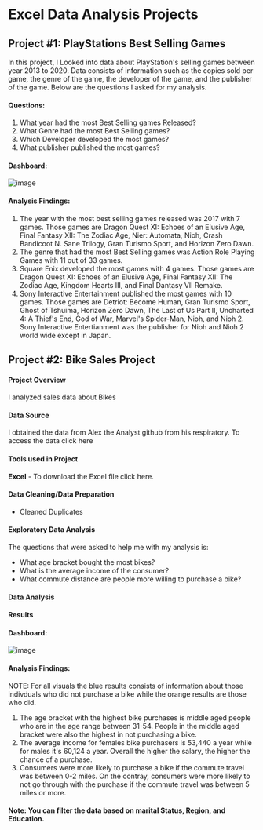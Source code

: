 # Excel Data Analysis Projects

## Project #1: PlayStations Best Selling Games

In this project, I Looked into data about PlayStation's selling games between year 2013 to 2020. Data consists of information such as the copies sold per game, the genre of the game, the developer of the game, and the publisher of the game. Below are the questions I asked for my analysis.

  #### Questions:
  1. What year had the most Best Selling games Released? 
  3. What Genre had the most Best Selling games? 
  4. Which Developer developed the most games?
  5. What publisher published the most games? 

#### Dashboard: 

![image](https://github.com/gigimontes/Excel-projects/assets/143570053/f03ee252-59c6-4e92-b342-eba7f41be885)

  #### Analysis Findings:
  1. The year with the most best selling games released was 2017 with 7 games. Those games are Dragon Quest XI: Echoes of an Elusive Age, Final Fantasy XII: The Zodiac Age, Nier: Automata, Nioh, Crash Bandicoot N. Sane Trilogy, Gran Turismo Sport, and Horizon Zero Dawn.
  2. The genre that had the most Best Selling games was Action Role Playing Games with 11 out of 33 games.
  3. Square Enix developed the most games with 4 games. Those games are Dragon Quest XI: Echoes of an Elusive Age, Final Fantasy XII: The Zodiac Age, Kingdom Hearts III, and Final Dantasy VII Remake. 
  4. Sony Interactive Entertainment published the most games with 10 games. Those games are Detriot: Become Human, Gran Turismo Sport, Ghost of Tshuima, Horizon Zero Dawn, The Last of Us Part II, Uncharted 4: A Thief's End, God of War, Marvel's Spider-Man, Nioh, and Nioh 2. Sony Interactive Entertianment was the publisher for Nioh and Nioh 2 world wide except in Japan. 


## Project #2: Bike Sales Project

#### Project Overview
I analyzed sales data about Bikes 

#### Data Source
I obtained the data from Alex the Analyst github from his respiratory. To access the data click here

#### Tools used in Project
**Excel**
    - To download the Excel file click here.

#### Data Cleaning/Data Preparation
  - Cleaned Duplicates 

#### Exploratory Data Analysis 
The questions that were asked to help me with my analysis is: 
- What age bracket bought the most bikes?
- What is the average income of the consumer?
- What commute distance are people more willing to purchase a bike?

#### Data Analysis

#### Results



#### Dashboard: 

![image](https://github.com/gigimontes/Excel-projects/assets/143570053/d4251f66-358b-4ead-80cf-61ef91659b84)

  #### Analysis Findings: 
   NOTE: For all visuals the blue results consists of information about those indivduals who did not purchase a bike while the orange results are those who did.
   
1. The age bracket with the highest bike purchases is middle aged people who are in the age range between 31-54. People in the middle aged bracket were also the highest in not purchasing a bike. 
  2. The average income for females bike purchasers is 53,440 a year while for males it's 60,124 a year. Overall the higher the salary, the higher the chance of a purchase.  
  3. Consumers were more likely to purchase a bike if the commute travel was between 0-2 miles. On the contray, consumers were more likely to not go through with the purchase if the commute travel was between 5 miles or more.

#### Note: You can filter the data based on marital Status, Region, and Education. 
